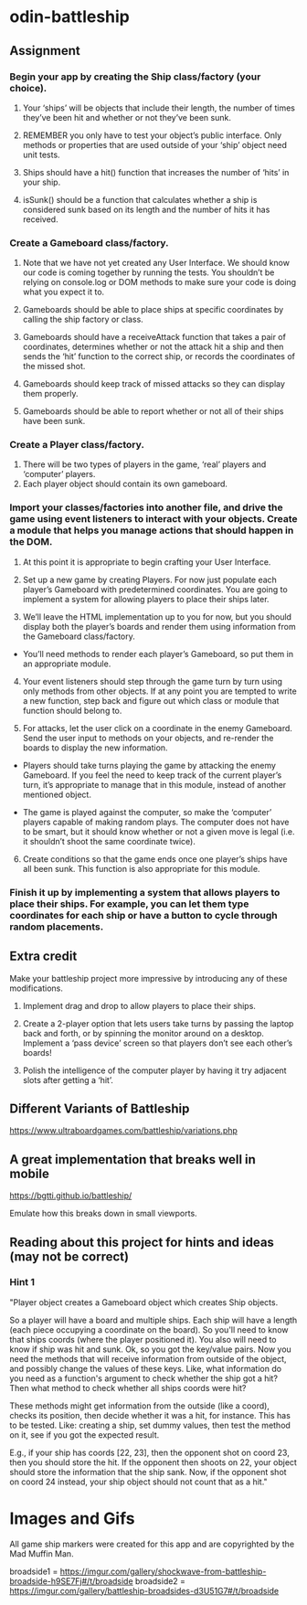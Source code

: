# odin-battleship

## Assignment

### Begin your app by creating the Ship class/factory (your choice).

1. Your ‘ships’ will be objects that include their length, the number of times they’ve been hit and whether or not they’ve been sunk.
2. REMEMBER you only have to test your object’s public interface. Only methods or properties that are used outside of your ‘ship’ object need unit tests.

3. Ships should have a hit() function that increases the number of ‘hits’ in your ship.

4. isSunk() should be a function that calculates whether a ship is considered sunk based on its length and the number of hits it has received.

### Create a Gameboard class/factory.

1. Note that we have not yet created any User Interface. We should know our code is coming together by running the tests. You shouldn’t be relying on console.log or DOM methods to make sure your code is doing what you expect it to.

2. Gameboards should be able to place ships at specific coordinates by calling the ship factory or class.

3. Gameboards should have a receiveAttack function that takes a pair of coordinates, determines whether or not the attack hit a ship and then sends the ‘hit’ function to the correct ship, or records the coordinates of the missed shot.

4. Gameboards should keep track of missed attacks so they can display them properly.

5. Gameboards should be able to report whether or not all of their ships have been sunk.

### Create a Player class/factory.

1. There will be two types of players in the game, ‘real’ players and ‘computer’ players.
2. Each player object should contain its own gameboard.

### Import your classes/factories into another file, and drive the game using event listeners to interact with your objects. Create a module that helps you manage actions that should happen in the DOM.

1. At this point it is appropriate to begin crafting your User Interface.

2. Set up a new game by creating Players. For now just populate each player’s Gameboard with predetermined coordinates. You are going to implement a system for allowing players to place their ships later.

3. We’ll leave the HTML implementation up to you for now, but you should display both the player’s boards and render them using information from the Gameboard class/factory.

- You’ll need methods to render each player’s Gameboard, so put them in an appropriate module.

4. Your event listeners should step through the game turn by turn using only methods from other objects. If at any point you are tempted to write a new function, step back and figure out which class or module that function should belong to.

5. For attacks, let the user click on a coordinate in the enemy Gameboard. Send the user input to methods on your objects, and re-render the boards to display the new information.

- Players should take turns playing the game by attacking the enemy Gameboard. If you feel the need to keep track of the current player’s turn, it’s appropriate to manage that in this module, instead of another mentioned object.

- The game is played against the computer, so make the ‘computer’ players capable of making random plays. The computer does not have to be smart, but it should know whether or not a given move is legal (i.e. it shouldn’t shoot the same coordinate twice).

6. Create conditions so that the game ends once one player’s ships have all been sunk. This function is also appropriate for this module.

### Finish it up by implementing a system that allows players to place their ships. For example, you can let them type coordinates for each ship or have a button to cycle through random placements.

## Extra credit

Make your battleship project more impressive by introducing any of these modifications.

1. Implement drag and drop to allow players to place their ships.

2. Create a 2-player option that lets users take turns by passing the laptop back and forth, or by spinning the monitor around on a desktop. Implement a ‘pass device’ screen so that players don’t see each other’s boards!

3. Polish the intelligence of the computer player by having it try adjacent slots after getting a ‘hit’.

## Different Variants of Battleship
https://www.ultraboardgames.com/battleship/variations.php

## A great implementation that breaks well in mobile
https://bgtti.github.io/battleship/

Emulate how this breaks down in small viewports.

## Reading about this project for hints and ideas (may not be correct)

### Hint 1
"Player object creates a Gameboard object which creates Ship objects.

So a player will have a board and multiple ships. Each ship will have a length (each piece occupying a coordinate on the board). So you'll need to know that ships coords (where the player positioned it). You also will need to know if ship was hit and sunk. Ok, so you got the key/value pairs. Now you need the methods that will receive information from outside of the object, and possibly change the values of these keys. Like, what information do you need as a function's argument to check whether the ship got a hit? Then what method to check whether all ships coords were hit?

These methods might get information from the outside (like a coord), checks its position, then decide whether it was a hit, for instance. This has to be tested. Like: creating a ship, set dummy values, then test the method on it, see if you got the expected result.

E.g., if your ship has coords [22, 23], then the opponent shot on coord 23, then you should store the hit. If the opponent then shoots on 22, your object should store the information that the ship sank. Now, if the opponent shot on coord 24 instead, your ship object should not count that as a hit."

# Images and Gifs
All game ship markers were created for this app and are copyrighted by the Mad Muffin Man. 

broadside1 = https://imgur.com/gallery/shockwave-from-battleship-broadside-h9SE7Fj#/t/broadside
broadside2 = https://imgur.com/gallery/battleship-broadsides-d3U51G7#/t/broadside

